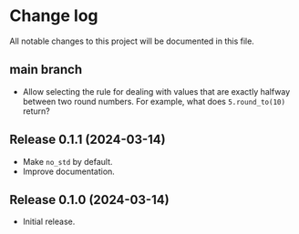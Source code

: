 # Change log

All notable changes to this project will be documented in this file.

## main branch

* Allow selecting the rule for dealing with values that are exactly halfway
  between two round numbers. For example, what does `5.round_to(10)` return?

## Release 0.1.1 (2024-03-14)

* Make `no_std` by default.
* Improve documentation.

## Release 0.1.0 (2024-03-14)

* Initial release.
